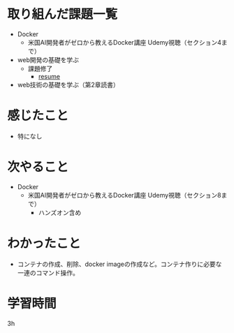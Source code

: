 # 取り組んだ課題一覧
- Docker
    - 米国AI開発者がゼロから教えるDocker講座 Udemy視聴（セクション4まで）
- web開発の基礎を学ぶ
    - 課題修了
        - [resume](https://github.com/suma-web/resume)
- web技術の基礎を学ぶ（第2章読書）

# 感じたこと
- 特になし

# 次やること
- Docker
    - 米国AI開発者がゼロから教えるDocker講座 Udemy視聴（セクション8まで）
        - ハンズオン含め

# わかったこと
- コンテナの作成、削除、docker imageの作成など。コンテナ作りに必要な一連のコマンド操作。

# 学習時間
 3h
